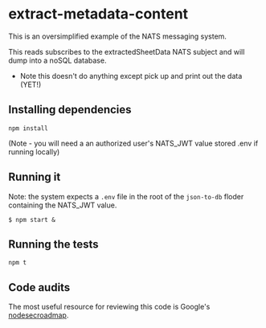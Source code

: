 # extract-metadata-content

This is an oversimplified example of the NATS messaging system.

This reads subscribes to the extractedSheetData NATS subject and will dump into a noSQL database. 

* Note this doesn't do anything except pick up and print out the data (YET!) 

## Installing dependencies

```
npm install
```
(Note - you will need a an authorized user's NATS_JWT value stored .env if running locally)
## Running it

Note: the system expects a `.env` file in the root of the `json-to-db` floder containing the NATS_JWT value.
```
$ npm start &
```

## Running the tests

```
npm t
```

## Code audits

The most useful resource for reviewing this code is Google's [nodesecroadmap](https://github.com/google/node-sec-roadmap).
